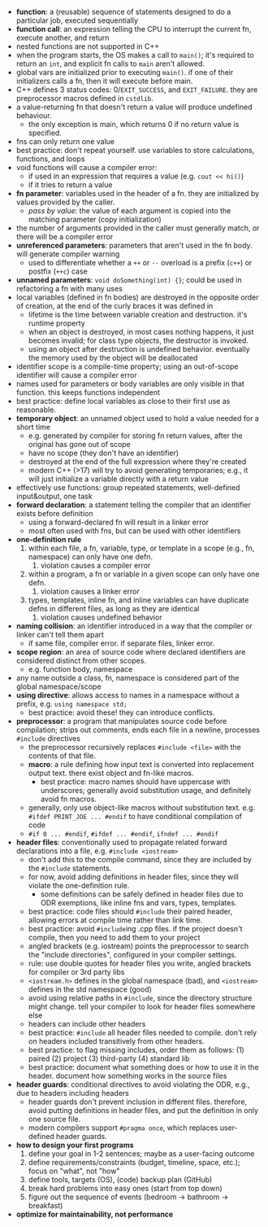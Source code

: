 - **function**: a (reusable) sequence of statements designed to do a particular job, executed sequentially
- **function call**: an expression telling the CPU to interrupt the current fn, execute another, and return
- nested functions are not supported in C++
- when the program starts, the OS makes a call to `main()`; it's required to return an `int`, and explicit fn calls to `main` aren't allowed.
- global vars are initialized prior to executing `main()`. if one of their initializers calls a fn, then it will execute before main.
- C++ defines 3 status codes: 0/`EXIT_SUCCESS`, and `EXIT_FAILURE`. they are preprocessor macros defined in `cstdlib`.
- a value-returning fn that doesn't return a value will produce undefined behaviour.
  - the only exception is main, which returns 0 if no return value is specified.
- fns can only return one value
- best practice: don't repeat yourself. use variables to store calculations, functions, and loops
- void functions will cause a compiler error:
  - if used in an expression that requires a value (e.g. `cout << hi()`)
  - if it tries to return a value
- **fn parameter**: variables used in the header of a fn. they are initialized by values provided by the caller.
  - _pass by value_: the value of each argument is copied into the matching parameter (copy initialization)
- the number of arguments provided in the caller must generally match, or there will be a compiler error
- **unreferenced parameters**: parameters that aren't used in the fn body. will generate compiler warning
  - used to differentiate whether a `++` or `--` overload is a prefix (`c++`) or postfix (`++c`) case
- **unnamed parameters**: `void doSomething(int) {}`; could be used in refactoring a fn with many uses
- local variables (defined in fn bodies) are destroyed in the opposite order of creation, at the end of the curly braces it was defined in
  - lifetime is the time between variable creation and destruction. it's runtime property
  - when an object is destroyed, in most cases nothing happens, it just becomes invalid; for class type objects, the destructor is invoked.
  - using an object after destruction is undefined behavior. eventually the memory used by the object will be deallocated
- identifier scope is a compile-time property; using an out-of-scope identifier will cause a compiler error
- names used for parameters or body variables are only visible in that function. this keeps functions independent
- best practice: define local variables as close to their first use as reasonable.
- **temporary object**: an unnamed object used to hold a value needed for a short time
  - e.g. generated by compiler for storing fn return values, after the original has gone out of scope
  - have no scope (they don't have an identifier)
  - destroyed at the end of the full expression where they're created
  - modern C++ (>17) will try to avoid generating temporaries; e.g., it will just initialize a variable directly with a return value
- effectively use functions: group repeated statements, well-defined input&output, one task
- **forward declaration**: a statement telling the compiler that an identifier exists before definition
  - using a forward-declared fn will result in a linker error
  - most often used with fns, but can be used with other identifiers
- **one-definition rule**
  1. within each file, a fn, variable, type, or template in a scope (e.g., fn, namespace) can only have one defn.
     1. violation causes a compiler error
  2. within a program, a fn or variable in a given scope can only have one defn. 
     1. violation causes a linker error
  3. types, templates, inline fn, and inline variables can have duplicate defns in different files, as long as they are identical
     1. violation causes undefined behavior
- **naming collision**: an identifier introduced in a way that the compiler or linker can't tell them apart
  - if same file, compiler error. if separate files, linker error.
- **scope region**: an area of source code where declared identifiers are considered distinct from other scopes.
  - e.g. function body, namespace
- any name outside a class, fn, namespace is considered part of the global namespace/scope
- **using directive**: allows access to names in a namespace without a prefix, e.g. `using namespace std;`
  - best practice: avoid these! they can introduce conflicts.
- **preprocessor**: a program that manipulates source code before compilation; strips out comments, ends each file in a newline, processes `#include` directives
  - the preprocessor recursively replaces `#include <file>` with the contents of that file.
  - **macro**: a rule defining how input text is converted into replacement output text. there exist object and fn-like macros.
    - best practice: macro names should have uppercase with underscores; generally avoid substitution usage, and definitely avoid fn macros.
  - generally, only use object-like macros without substitution text. e.g. `#ifdef PRINT_JOE ... #endif` to have conditional compilation of code
  - `#if 0 ... #endif`, `#ifdef ... #endif`, `ifndef ... #endif`
- **header files**: conventionally used to propagate related forward declarations into a file, e.g. `#include <iostream>`
  - don't add this to the compile command, since they are included by the `#include` statements.
  - for now, avoid adding definitions in header files, since they will violate the one-definition rule.
    - some definitions can be safely defined in header files due to ODR exemptions, like inline fns and vars, types, templates.
  - best practice: code files should `#include` their paired header, allowing errors at compile time rather than link time.
  - best practice: avoid `#include`ing .cpp files. if the project doesn't compile, then you need to add them to your project
  - angled brackets (e.g. iostream) points the preprocessor to search the "include directories", configured in your compiler settings.
  - rule: use double quotes for header files you write, angled brackets for compiler or 3rd party libs
  - `<iostream.h>` defines in the global namespace (bad), and `<iostream>` defines in the std namespace (good)
  - avoid using relative paths in `#include`, since the directory structure might change. tell your compiler to look for header files somewhere else
  - headers can include other headers
  - best practice: `#include` all header files needed to compile. don't rely on headers included transitively from other headers.
  - best practice: to flag missing includes, order them as follows: (1) paired (2) project (3) third-party (4) standard lib
  - best practice: document what something does or how to use it in the header. document how something works in the source files
- **header guards**: conditional directives to avoid violating the ODR, e.g., due to headers including headers
  - header guards don't prevent inclusion in different files. therefore, avoid putting definitions in header files, and put the definition in only one source file.
  - modern compilers support `#pragma once`, which replaces user-defined header guards.
- **how to design your first programs**
  1. define your goal in 1-2 sentences; maybe as a user-facing outcome
  2. define requirements/constraints (budget, timeline, space, etc.); focus on "what", not "how"
  3. define tools, targets (OS), (code) backup plan (GitHub)
  4. break hard problems into easy ones (start from top down)
  5. figure out the sequence of events (bedroom -> bathroom -> breakfast)
- **optimize for maintainability, not performance**